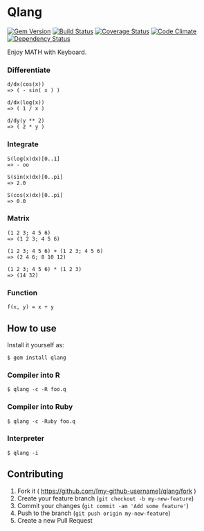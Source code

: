 # Qlang

[![Gem Version](https://badge.fury.io/rb/qlang.svg)](http://badge.fury.io/rb/qlang) [![Build Status](https://travis-ci.org/gogotanaka/Q.svg?branch=master)](https://travis-ci.org/gogotanaka/Q) [![Coverage Status](https://coveralls.io/repos/gogotanaka/Q/badge.png?branch=master)](https://coveralls.io/r/gogotanaka/Q?branch=master) [![Code Climate](https://codeclimate.com/github/gogotanaka/Q/badges/gpa.svg)](https://codeclimate.com/github/gogotanaka/Q) [![Dependency Status](https://gemnasium.com/gogotanaka/Q.svg)](https://gemnasium.com/gogotanaka/Q)

Enjoy MATH with Keyboard.

### Differentiate

```
d/dx(cos(x))
=> ( - sin( x ) )

d/dx(log(x))
=> ( 1 / x )

d/dy(y ** 2)                        
=> ( 2 * y )
```


### Integrate

```
S(log(x)dx)[0..1]
=> - oo

S(sin(x)dx)[0..pi]
=> 2.0

S(cos(x)dx)[0..pi]                       
=> 0.0
```


### Matrix

```
(1 2 3; 4 5 6)
=> (1 2 3; 4 5 6)

(1 2 3; 4 5 6) + (1 2 3; 4 5 6)
=> (2 4 6; 8 10 12)

(1 2 3; 4 5 6) * (1 2 3)
=> (14 32)
```

### Function
```
f(x, y) = x + y
```


## How to use

Install it yourself as:

    $ gem install qlang

### Compiler into R

    $ qlang -c -R foo.q
    
### Compiler into Ruby

    $ qlang -c -Ruby foo.q

### Interpreter

    $ qlang -i


## Contributing

1. Fork it ( https://github.com/[my-github-username]/qlang/fork )
2. Create your feature branch (`git checkout -b my-new-feature`)
3. Commit your changes (`git commit -am 'Add some feature'`)
4. Push to the branch (`git push origin my-new-feature`)
5. Create a new Pull Request
